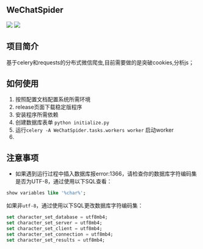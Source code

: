 ## WeChatSpider
[![](https://img.shields.io/badge/python-3-brightgreen.svg)](https://www.python.org/downloads/)
[![](https://img.shields.io/pypi/l/Django.svg)](LICENSE)

## 项目简介
基于celery和requests的分布式微信爬虫,目前需要做的是突破cookies,分析js；

## 如何使用
1. 按照配置文档配置系统所需环境
2. release页面下载稳定版程序
3. 安装程序所需依赖
4. 创建数据库表单 `python initialize.py`
5. 运行`celery -A WeChatSpider.tasks.workers worker` 启动worker
6. 
## 注意事项
 - 如果遇到运行过程中插入数据库报error:1366，请检查你的数据库字符编码集是否为UTF-8，通过使用以下SQL查看：
```SQL
show variables like '%char%';
```

如果非`utf-8`，通过使用以下SQL更改数据库字符编码集：
```SQL
set character_set_database = utf8mb4;
set character_set_server = utf8mb4;
set character_set_client = utf8mb4;
set character_set_connection = utf8mb4;
set character_set_results = utf8mb4;
```


